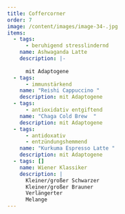 ```yaml
---
title: Coffercorner
order: 7
image: /content/images/image-34-.jpg
items:
  - tags:
      - beruhigend stresslindernd
    name: Ashwaganda Latte
    description: |-
      
      mit Adaptogene
  - tags:
      - immunstärkend
    name: "Reishi Cappuccino "
    description: mit Adaptogene
  - tags:
      - antioxidativ entgiftend
    name: "Chaga Cold Brew  "
    description: mit Adaptogene
  - tags:
      - antidoxativ
      - entzündungshemmend
    name: "Kurkuma Espresso Latte "
    description: mit Adaptogene
  - tags: []
    name: Wiener Klassiker
    description: |
      Kleiner/großer Schwarzer
      Kleiner/großer Brauner
      Verlängerter
      Melange
---
```

